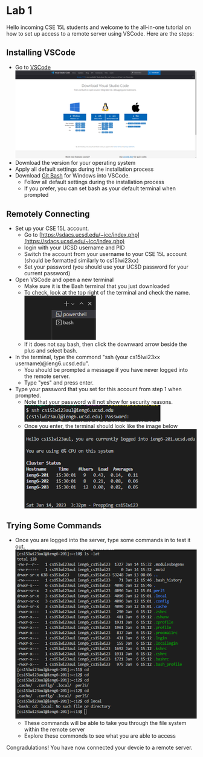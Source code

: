 # **Lab 1**

Hello incoming CSE 15L students and welcome to the all-in-one tutorial on how to set up access to a remote server using VSCode. 
Here are the steps:

  ## Installing VSCode
   - Go to [VSCode](https://code.visualstudio.com/download) \
   ![](Lab_1_pic_1.png)
   - Download the version for your operating system
   - Apply all default settings during the installation process
   - Download [Git Bash](https://gitforwindows.org/) for Windows into VSCode.
      - Follow all default settings during the installation process
      - If you prefer, you can set bash as your default terminal when prompted

  ## Remotely Connecting
   - Set up your CSE 15L account.
      - Go to [https://sdacs.ucsd.edu/~icc/index.php](https://sdacs.ucsd.edu/~icc/index.php) 
      - login with your UCSD username and PID
      - Switch the account from your username to your CSE 15L account (should be formatted similarly to cs15lwi23xx)
      - Set your password (you should use your UCSD password for your current password)
   - Open VSCode and open a new terminal
      - Make sure it is the Bash terminal that you just downloaded
      - To check, look at the top right of the terminal and check the name.\
      ![](Lab_1_pic_5.png) 
      - If it does not say bash, then click the downward arrow beside the plus and select bash.
   - In the terminal, type the commond "ssh (your cs15lwi23xx username)@ieng6.ucsd.edu".
      - You should be prompted a message if you have never logged into the remote server. 
      - Type "yes" and press enter. 
   - Type your password that you set for this account from step 1 when prompted.
      - Note that your password will not show for security reasons. \
      ![](Lab_1_pic_4.png)
      - Once you enter, the terminal should look like the image below\
      ![](Lab_1_pic_2.png)
      
  ## Trying Some Commands
   - Once you are logged into the server, type some commands in to test it out.
      ![](Lab_1_pic_3.png) 
      - These commands will be able to take you through the file system within the remote server
      - Explore these commonds to see what you are able to access

Congradulations! You have now connected your devcie to a remote server.

